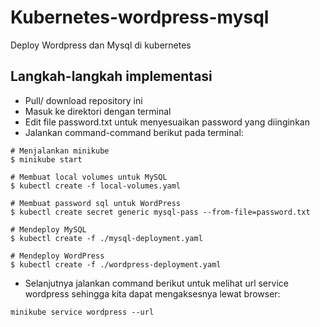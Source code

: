 # Kubernetes-wordpress-mysql
Deploy Wordpress dan Mysql di kubernetes

## Langkah-langkah implementasi
* Pull/ download repository ini
* Masuk ke direktori dengan terminal
* Edit file password.txt untuk menyesuaikan password yang diinginkan
* Jalankan command-command berikut pada terminal:
```
# Menjalankan minikube
$ minikube start

# Membuat local volumes untuk MySQL
$ kubectl create -f local-volumes.yaml

# Membuat password sql untuk WordPress
$ kubectl create secret generic mysql-pass --from-file=password.txt

# Mendeploy MySQL 
$ kubectl create -f ./mysql-deployment.yaml

# Mendeploy WordPress 
$ kubectl create -f ./wordpress-deployment.yaml

```

* Selanjutnya jalankan command berikut untuk melihat url service wordpress sehingga kita dapat mengaksesnya lewat browser:
```
minikube service wordpress --url
```
